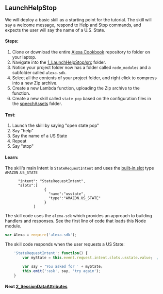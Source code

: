 
## LaunchHelpStop
We will deploy a basic skill as a starting point for the tutorial.
The skill will say a welcome message, respond to Help and Stop commands, and expects the user will say the name of a U.S. State.


#### Steps:
1. Clone or download the entire [Alexa Cookbook](https://github.com/robm26/AlexaCookbook) repository to folder on your laptop.
2. Navigate into the [1_LaunchHelpStop/src](src) folder.
3. Notice your project folder now has a folder called `node_modules` and a subfolder called `alexa-sdk`.
4. Select all the contents of your project folder, and right click to compress into a new Zip archive.
5. Create a new Lambda function, uploading the Zip archive to the function.
6. Create a new skill called `state pop` based on the configuration files in the [speechAssets](speechAssets) folder.

#### Test:
  1. Launch the skill by saying "open state pop"
  2. Say "help"
  3. Say the name of a US State
  4. Repeat
  5. Say "stop"

#### Learn:

The skill's main Intent is `StateRequestIntent`
and uses the [built-in slot](https://developer.amazon.com/public/solutions/alexa/alexa-skills-kit/docs/alexa-skills-kit-interaction-model-reference#slot-types) type `AMAZON.US_STATE`
```
      "intent": "StateRequestIntent",
      "slots":[
                  {
                    "name":"usstate",
                    "type":"AMAZON.US_STATE"
                  }
             ]
```
The skill code uses the `alexa-sdk` which provides an approach to building handlers and responses.  See the first line of code that loads this Node module.

```javascript
var Alexa = require('alexa-sdk');
```

The skill code responds when the user requests a US State:
```javascript
    'StateRequestIntent': function() {
        var myState = this.event.request.intent.slots.usstate.value;  // slot value

        var say = 'You asked for ' + myState;
        this.emit(':ask', say, 'try again');
    }
```


#### Next [2_SessionDataAttributes](../2_SessionAttributes)

